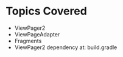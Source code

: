 # Topics Covered
- ViewPager2
- ViewPageAdapter
- Fragments
- ViewPager2 dependency at: build.gradle

